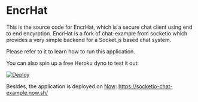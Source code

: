 # EncrHat

This is the source code for EncrHat, which is a secure chat client using end to end encyrption. EncrHat is a fork of chat-example from socketio which provides a very simple backend for a Socket.js based chat system.

Please refer to it to learn how to run this application.

You can also spin up a free Heroku dyno to test it out:

[![Deploy](https://www.herokucdn.com/deploy/button.png)](https://heroku.com/deploy?template=https://github.com/cyandev/chat-example)

Besides, the application is deployed on [Now](https://zeit.co/now): https://socketio-chat-example.now.sh/

